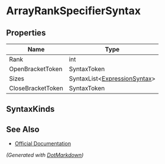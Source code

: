# ArrayRankSpecifierSyntax

## Properties

| Name              | Type                                                 |
| ----------------- | ---------------------------------------------------- |
| Rank              | int                                                  |
| OpenBracketToken  | SyntaxToken                                          |
| Sizes             | SyntaxList\<[ExpressionSyntax](ExpressionSyntax.md)> |
| CloseBracketToken | SyntaxToken                                          |

## SyntaxKinds

## See Also

* [Official Documentation](https://docs.microsoft.com/en-us/dotnet/api/microsoft.codeanalysis.csharp.syntax.arrayrankspecifiersyntax)


*\(Generated with [DotMarkdown](http://github.com/JosefPihrt/DotMarkdown)\)*